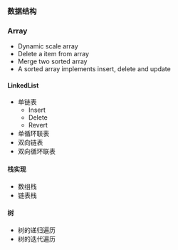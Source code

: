 ### 数据结构


### Array

- Dynamic scale array
- Delete a item from array
- Merge two sorted array
- A sorted array implements insert, delete and update

#### LinkedList

- 单链表
    - Insert
    - Delete
    - Revert
- 单循环联表
- 双向链表
- 双向循环联表

#### 栈实现

- 数组栈
- 链表栈

#### 树
- 树的递归遍历
- 树的迭代遍历